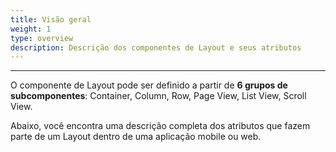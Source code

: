 ```yaml
---
title: Visão geral
weight: 1
type: overview
description: Descrição dos componentes de Layout e seus atributos
---
```


---

O componente de Layout pode ser definido a partir de **6 grupos de subcomponentes**: Container, Column, Row, Page View, List View, Scroll View.  

Abaixo, você encontra uma descrição completa dos atributos que fazem parte de um Layout dentro de uma aplicação mobile ou web.
